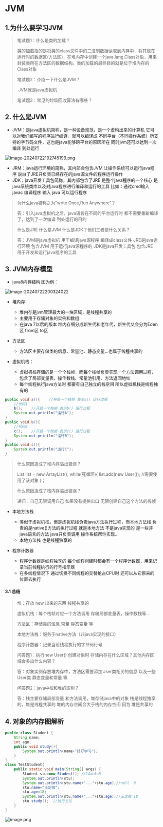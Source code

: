 # JVM

## 1.为什么要学习JVM

> 笔试题1：什么是类的加载？
>
> ​			类的加载指的是将类的class文件中的二进制数据读取到内存中，将其放在运行时的数据区(方法区)，在堆内存中创建一个java.lang.Class对象，用来封装类所在方法区的数据结构。类的加载的最终目的就是位于堆内存的Class对象
>
> 笔试题2：介绍一下什么是JVM？
>
> ​			JVM就是java虚拟机
>
> 笔试题3：常见的垃圾回收算法有哪些？

## 2. 什么是JVM

- JVM：是java虚拟机简称，是一种设备规范，是一个虚构出来的计算机 它可以对我们编写的程序进行编译，就可以编译成 不同平台（不同操作系统）所支持的字节码文件，这也是java能够跨平台的原因所在 同时jvm还可以达到一次编译 到处运行

![image-20240722192745199.png](https://s2.loli.net/2024/07/22/sB7btNWLHrxZmk3.png)

- JRM：java运行环境的简称，其内部会包含JVM 让操作系统可以运行java程序 说白了JRE只负责已经存在的java源文件的程序运行操作
- JDK：java开发工具包简称，其内部包含了JRE 是整个java程序的一个核心 是java系统类库以及对java程序进行编译和运行的工具 比如：通过cmd输入 javac 编译程序 输入 java 可以运行程序

> 为什么java被称之为"write Once,Run Anywhere"？
>
> 答：引入java虚拟机之后，java语言在不同的平台运行时 都不需要重新编译了，达到了一次编译 到处运行的目的
>
> 什么是JRE 什么是JVM 什么是JDK？他们三者是什么关系？
>
> 答：JVM是java虚拟机 用于编译java源程序 编译成class文件
> 		 JRE是java运行环境 包含JVM   用于运行java源程序的
> 		 JDK是java开发工具包 包含JRE 用于开发和运行java程序的工具

## 3. JVM内存模型

- java8内存结构 图为例：

![image-20240722200324022](https://s2.loli.net/2024/07/22/o7plumSr5Ptz3TA.png)

- 堆内存
  - 堆内存是jvm管理最大的一块区域，是线程共享的
  - 主要用于存储对象的实例和数组
  - 在java 7以后的版本 堆内存细分成新生代和老年代，新生代又会分为Eden区 from区 to区

- 方法区
  - 方法区主要存储类的信息、常量池、静态变量...也属于线程共享的
- 虚拟机栈：
  - 虚拟机栈存储的是一个个栈帧，而每个栈帧负责实现一个方法调用过程，包含了局部变量表、操作数栈、常量池引用、方法返回地址
  - 每个线程执行java方法时 都要有自己独立的栈空间 所以虚拟机栈是线程独有的

```java
public void a(){	//开启一个栈帧 表示a() 运行过程
    //代码1
    b();	//开启一个栈帧 表示b() 运行过程
    System.out.println("运行A");
}
public void b(){	
    //代码3
    c();	//开启一个栈帧 表示c() 运行过程
    System.out.println("运行B");
}
public void c(){
    System.out.println("运行C");
}
```

> 什么原因造成了堆内存溢出错误？
>
> List list = new ArrayList();
> while(死循环){
> 		list.add(new User());	//需要使用了该对象
> }；
>
> 什么原因造成了栈内存溢出错误？
>
> 递归：自己无限调用自己 如果没有提供出口 无限创建自己这个方法的栈帧

- 本地方法栈
  - 类似于虚拟机栈，但是虚拟机栈负责java方法执行过程，而本地方法栈 负责的是native()方法的执行过程 就是本地方法 不是java实现的 是一些非java语言的方法 java只负责调用 操作系统帮你实现...
  - 本地方法栈 也是线程独享的

- 程序计数器
  - 程序计数器是线程独享的 每个线程创建时都会有一个程序计数器，用来记录当前线程执行的行号指示器
  - 在多线程情况下 通过切换不同线程的交替抢占CPU时 还可以从它原来的位置去执行

#### 3.1 总结

> 堆：存放 new 出来的东西 线程共享的
>
> 虚拟机栈：每个栈帧对应一个方法调用 存储局部变量表，操作数栈等...
>
> 方法区：存储类的信息 常量 静态变量 等
>
> 本地方法栈：服务于native方法（非java实现的接口）
>
> 程序计数器：记录当前线程执行的字节码行号
>
> 
>
> 问答题1：执行new User()	创建对象时 存储内存在什么区域？其他内存区域会多出什么内容？
>
> 答：对象实例存放堆内存中，方法区需要添加User类相关的信息 以及一些User类 静态变量和常量 等
>
> 问答题2：java中栈和堆的区别？
>
> 答：栈主要存储局部变量 和方法调用，堆存储java中的对象
> 		 栈是线程独享的，堆是线程共享的
> 		 堆的内存空间会大于栈的内存空间 因为 堆是共享的

## 4. 对象的内存图解析

```java
public class Student {
    String name;
    int age;
    public void study(){
        System.out.println(name+"好好学习");
    }
}
class TestStudent{
    public static void main(String[] args) {
        Student stu=new Student(); //14ae5a5
        System.out.println(stu);
        System.out.println(stu.name+"..."+stu.age);//null  0
        stu.name="王定强";
        stu.age=18;
        System.out.println(stu.name+"..."+stu.age);//王定强 18
        stu.study();  //执行方法
    }
}
```

![image.png](https://s2.loli.net/2024/07/28/OL4RMXU3AJBv6gW.png)